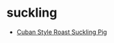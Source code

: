 # suckling

 * [Cuban Style Roast Suckling Pig](../index/c/cuban-style-roast-suckling-pig-107566.json)
